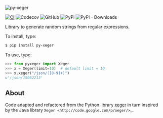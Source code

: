 ![py-xeger](https://i.ibb.co/6tch0qk/py-xeger-3.png)

[![CI](https://github.com/magiskboy/py-xeger/actions/workflows/ci.yml/badge.svg)](https://github.com/magiskboy/py-xeger/actions/workflows/ci.yml)
![Codecov](https://img.shields.io/codecov/c/github/magiskboy/py-xeger)
![GitHub](https://img.shields.io/github/license/magiskboy/py-xeger)
![PyPI](https://img.shields.io/pypi/v/py-xeger)
![PyPI - Downloads](https://img.shields.io/pypi/dd/py-xeger)


Library to generate random strings from regular expressions.

To install, type:

```bash
$ pip install py-xeger
```


To use, type:

```python
>>> from pyxeger import Xeger
>>> x = Xeger(limit=10)  # default limit = 10
>>> x.xeger("/json/([0-9]+)")
u'/json/15062213'
```


## About

Code adapted and refactored from the Python library [xeger](https://github.com/crdoconnor/xeger) in turn inspired by the Java library `Xeger <http://code.google.com/p/xeger/>`_.
